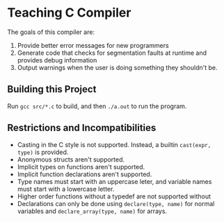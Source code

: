 # Teaching C Compiler
The goals of this compiler are:

1. Provide better error messages for new programmers
2. Generate code that checks for segmentation faults at runtime and provides debug
   information
3. Output warnings when the user is doing something they shouldn't be.


## Building this Project
Run `gcc src/*.c` to build, and then `./a.out` to run the program.

## Restrictions and Incompatibilities

- Casting in the C style is not supported. Instead, a builtin `cast(expr, type)`
  is provided.
- Anonymous structs aren't supported.
- Implicit types on functions aren't supported.
- Implicit function declarations aren't supported.
- Type names must start with an uppercase leter, and variable names must start
  with a lowercase letter.
- Higher order functions without a typedef are not supported without
- Declarations can only be done using `declare(type, name)` for normal
  variables and `declare_array(type, name)` for arrays.
